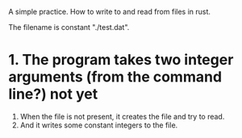 A simple practice.  How to write to and read from files in rust.

The filename is constant "./test.dat".

# 1. The program takes two integer arguments (from the command line?) not yet

1. When the file is not present, it creates the file and try to read.
1. And it writes some constant integers to the file.

